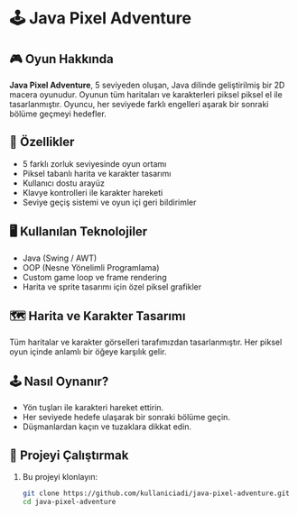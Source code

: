 # 🕹️ Java Pixel Adventure

## 🎮 Oyun Hakkında
**Java Pixel Adventure**, 5 seviyeden oluşan, Java dilinde geliştirilmiş bir 2D macera oyunudur. Oyunun tüm haritaları ve karakterleri piksel piksel el ile tasarlanmıştır. Oyuncu, her seviyede farklı engelleri aşarak bir sonraki bölüme geçmeyi hedefler.

## 🧩 Özellikler
- 5 farklı zorluk seviyesinde oyun ortamı
- Piksel tabanlı harita ve karakter tasarımı
- Kullanıcı dostu arayüz
- Klavye kontrolleri ile karakter hareketi
- Seviye geçiş sistemi ve oyun içi geri bildirimler

## 🖥️ Kullanılan Teknolojiler
- Java (Swing / AWT)
- OOP (Nesne Yönelimli Programlama)
- Custom game loop ve frame rendering
- Harita ve sprite tasarımı için özel piksel grafikler

## 🗺️ Harita ve Karakter Tasarımı
Tüm haritalar ve karakter görselleri tarafımızdan tasarlanmıştır. Her piksel oyun içinde anlamlı bir öğeye karşılık gelir.

## 🕹️ Nasıl Oynanır?
- Yön tuşları ile karakteri hareket ettirin.
- Her seviyede hedefe ulaşarak bir sonraki bölüme geçin.
- Düşmanlardan kaçın ve tuzaklara dikkat edin.

## 🚀 Projeyi Çalıştırmak
1. Bu projeyi klonlayın:
   ```bash
   git clone https://github.com/kullaniciadi/java-pixel-adventure.git
   cd java-pixel-adventure
